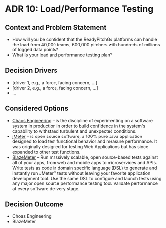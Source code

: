 # ADR 10: Load/Performance Testing

## Context and Problem Statement

*   How will you be confident that the ReadyPitchGo platforms can handle the load from 40,000 teams, 600,000 pitchers with hundreds of millions of logged data points?
*   What Is your load and performance testing plan?

## Decision Drivers <!-- optional -->

* [driver 1, e.g., a force, facing concern, …]
* [driver 2, e.g., a force, facing concern, …]
* … <!-- numbers of drivers can vary -->

## Considered Options

*   [Chaos Engineering](https://en.wikipedia.org/wiki/Chaos_engineering) – is the discipline of experimenting on a software system in production in order to build confidence in the system's capability to withstand turbulent and unexpected conditions.
*   [jMeter](http://jmeter.apache.org/) – is open source software, a 100% pure Java application designed to load test functional behavior and measure performance. It was originally designed for testing Web Applications but has since expanded to other test functions.
*   [BlazeMeter](https://blazemeter.com/) – Run massively scalable, open source-based tests against all of your apps, from web and mobile apps to microservices and APIs. Write tests as code in domain specific language (DSL) to generate and instantly run JMeter™ tests without leaving your favorite application development tool. Use the same DSL to configure and launch tests using any major open source performance testing tool. Validate performance at every software delivery stage.

## Decision Outcome

*   Choas Engineering
*   BlazeMeter
